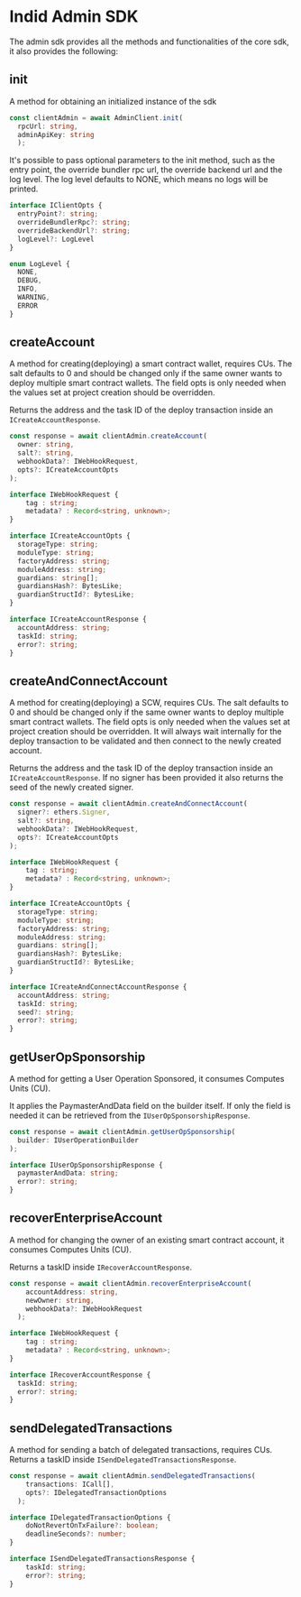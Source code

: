# Indid Admin SDK

The admin sdk provides all the methods and functionalities of the core sdk, it also provides the following:

## init

A method for obtaining an initialized instance of the sdk

```ts
const clientAdmin = await AdminClient.init(
  rpcUrl: string,
  adminApiKey: string
  );
```

It's possible to pass optional parameters to the init method, such as the entry point, the override bundler rpc url, the override backend url and the log level.
The log level defaults to NONE, which means no logs will be printed.

```ts
interface IClientOpts {
  entryPoint?: string;
  overrideBundlerRpc?: string;
  overrideBackendUrl?: string;
  logLevel?: LogLevel
}
```

```ts
enum LogLevel {
  NONE,
  DEBUG,
  INFO,
  WARNING,
  ERROR
}
```

## createAccount

A method for creating(deploying) a smart contract wallet, requires CUs. The salt defaults to 0 and should be changed only if the same owner wants to deploy multiple smart contract wallets.
The field opts is only needed when the values set at project creation should be overridden.

Returns the address and the task ID of the deploy transaction inside an ```ICreateAccountResponse```.

```ts
const response = await clientAdmin.createAccount(
  owner: string,
  salt?: string,
  webhookData?: IWebHookRequest,
  opts?: ICreateAccountOpts
);
```

```ts
interface IWebHookRequest {
    tag : string;
    metadata? : Record<string, unknown>;
}
```

```ts
interface ICreateAccountOpts {
  storageType: string;
  moduleType: string;
  factoryAddress: string;
  moduleAddress: string;
  guardians: string[];
  guardiansHash?: BytesLike;
  guardianStructId?: BytesLike;
}
```

```ts
interface ICreateAccountResponse {
  accountAddress: string;
  taskId: string;
  error?: string;
}
```

## createAndConnectAccount

A method for creating(deploying) a SCW, requires CUs.
The salt defaults to 0 and should be changed only if the same owner wants to deploy multiple smart contract wallets.
The field opts is only needed when the values set at project creation should be overridden.
It will always wait internally for the deploy transaction to be validated and then connect to the newly created account.

Returns the address and the task ID of the deploy transaction inside an ```ICreateAccountResponse```. If no signer has been provided it also returns the seed of the newly created signer.

```ts
const response = await clientAdmin.createAndConnectAccount(
  signer?: ethers.Signer,
  salt?: string,
  webhookData?: IWebHookRequest,
  opts?: ICreateAccountOpts
);
```

```ts
interface IWebHookRequest {
    tag : string;
    metadata? : Record<string, unknown>;
}
```

```ts
interface ICreateAccountOpts {
  storageType: string;
  moduleType: string;
  factoryAddress: string;
  moduleAddress: string;
  guardians: string[];
  guardiansHash?: BytesLike;
  guardianStructId?: BytesLike;
}
```

```ts
interface ICreateAndConnectAccountResponse {
  accountAddress: string;
  taskId: string;
  seed?: string;
  error?: string;
}
```

## getUserOpSponsorship

A method for getting a User Operation Sponsored, it consumes Computes Units (CU).

It applies the PaymasterAndData field on the builder itself. If only the field is needed it can be retrieved from the ```IUserOpSponsorshipResponse```.

```ts
const response = await clientAdmin.getUserOpSponsorship(
  builder: IUserOperationBuilder
);
```

```ts
interface IUserOpSponsorshipResponse {
  paymasterAndData: string;
  error?: string;
}
```

## recoverEnterpriseAccount

A method for changing the owner of an existing smart contract account, it consumes Computes Units (CU).

Returns a taskID inside ```IRecoverAccountResponse```.

```ts
const response = await clientAdmin.recoverEnterpriseAccount(
    accountAddress: string,
    newOwner: string,
    webhookData?: IWebHookRequest
  );
```

```ts
interface IWebHookRequest {
    tag : string;
    metadata? : Record<string, unknown>;
}
```

```ts
interface IRecoverAccountResponse {
  taskId: string;
  error?: string;
}
```

## sendDelegatedTransactions

A method for sending a batch of delegated transactions, requires CUs.
Returns a taskID inside ```ISendDelegatedTransactionsResponse```.

```ts
const response = await clientAdmin.sendDelegatedTransactions(
    transactions: ICall[],
    opts?: IDelegatedTransactionOptions
  );
```

```ts
interface IDelegatedTransactionOptions {
    doNotRevertOnTxFailure?: boolean;
    deadlineSeconds?: number;
}
```

```ts
interface ISendDelegatedTransactionsResponse {
    taskId: string;
    error?: string;
}
```